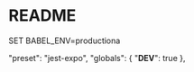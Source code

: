# README

SET BABEL_ENV=productiona

"preset": "jest-expo",
"globals": {
        "__DEV__": true
    },